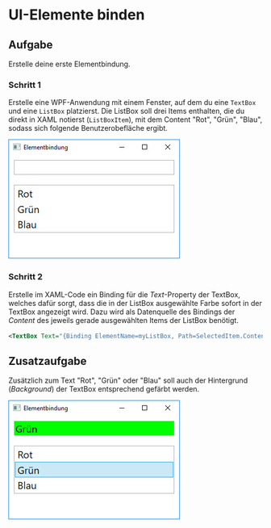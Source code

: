 # UI-Elemente binden 

## Aufgabe 

Erstelle deine erste Elementbindung.

### Schritt 1

Erstelle eine WPF-Anwendung mit einem Fenster, auf dem du eine `TextBox` und eine `ListBox` platzierst. Die ListBox soll drei Items enthalten, die du direkt in XAML notierst (`ListBoxItem`), mit dem Content "Rot", "Grün", "Blau", sodass sich folgende Benutzerobefläche ergibt.

![Bild 1](res/01.jpg)

### Schritt 2 

Erstelle im XAML-Code ein Binding für die _Text_-Property der TextBox, welches dafür sorgt, dass die in der ListBox ausgewählte Farbe sofort in der TextBox angezeigt wird. Dazu wird als Datenquelle des Bindings der _Content_ des jeweils gerade ausgewählten Items der ListBox benötigt. 

```xml 
<TextBox Text="{Binding ElementName=myListBox, Path=SelectedItem.Content}" />
```

## Zusatzaufgabe

Zusätzlich zum Text "Rot", "Grün" oder "Blau" soll auch der Hintergrund (_Background_) der TextBox entsprechend gefärbt werden. 
 
![Bild 2](res/02.jpg)